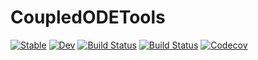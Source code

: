 # CoupledODETools

[![Stable](https://img.shields.io/badge/docs-stable-blue.svg)](https://jamesjscully.github.io/CoupledODETools.jl/stable)
[![Dev](https://img.shields.io/badge/docs-dev-blue.svg)](https://jamesjscully.github.io/CoupledODETools.jl/dev)
[![Build Status](https://travis-ci.com/jamesjscully/CoupledODETools.jl.svg?branch=master)](https://travis-ci.com/jamesjscully/CoupledODETools.jl)
[![Build Status](https://ci.appveyor.com/api/projects/status/github/jamesjscully/CoupledODETools.jl?svg=true)](https://ci.appveyor.com/project/jamesjscully/CoupledODETools-jl)
[![Codecov](https://codecov.io/gh/jamesjscully/CoupledODETools.jl/branch/master/graph/badge.svg)](https://codecov.io/gh/jamesjscully/CoupledODETools.jl)
